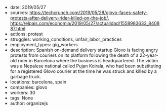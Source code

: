 - date: 2019/05/27
- sources: https://techcrunch.com/2019/05/28/glovo-faces-safety-protests-after-delivery-rider-killed-on-the-job/, https://elpais.com/economia/2019/05/27/actualidad/1558983633_840887.html
- actions: protest
- struggles: working_conditions, unfair_labor_practices
- employment_types: gig_workers
- description: Spanish on-demand delivery startup Glovo is facing angry protests from couriers on its platform following the death of a 22-year-old rider in Barcelona where the business is headquartered. The victim was a Nepalese national called Pujan Koirala, who had been substituting for a registered Glovo courier at the time he was struck and killed by a garbage truck.
- locations: barcelona, spain
- companies: glovo
- workers: 30
- tags: None
- author: organizejs
